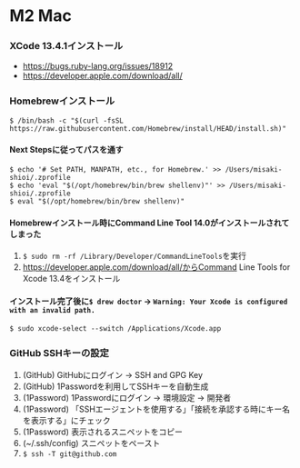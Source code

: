 # M2 Mac
### XCode 13.4.1インストール
- https://bugs.ruby-lang.org/issues/18912
- https://developer.apple.com/download/all/

### Homebrewインストール

```
$ /bin/bash -c "$(curl -fsSL https://raw.githubusercontent.com/Homebrew/install/HEAD/install.sh)"
```

#### Next Stepsに従ってパスを通す

```
$ echo '# Set PATH, MANPATH, etc., for Homebrew.' >> /Users/misaki-shioi/.zprofile
$ echo 'eval "$(/opt/homebrew/bin/brew shellenv)"' >> /Users/misaki-shioi/.zprofile
$ eval "$(/opt/homebrew/bin/brew shellenv)"
```

#### Homebrewインストール時にCommand Line Tool 14.0がインストールされてしまった
1. `$ sudo rm -rf /Library/Developer/CommandLineTools`を実行
2. https://developer.apple.com/download/all/からCommand Line Tools for Xcode 13.4をインストール

#### インストール完了後に`$ drew doctor` -> `Warning: Your Xcode is configured with an invalid path.`

```
$ sudo xcode-select --switch /Applications/Xcode.app
```

### GitHub SSHキーの設定
1. (GitHub) GitHubにログイン -> SSH and GPG Key
2. (GitHub) 1Passwordを利用してSSHキーを自動生成
3. (1Password) 1Passwordにログイン -> 環境設定 -> 開発者
4. (1Password) 「SSHエージェントを使用する」「接続を承認する時にキー名を表示する」にチェック
5. (1Password) 表示されるスニペットをコピー
6. (~/.ssh/config) スニペットをペースト
7. `$ ssh -T git@github.com`
